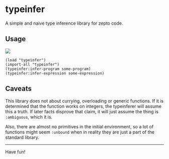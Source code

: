 # typeinfer

A simple and naive type inference library for zepto code.

## Usage

![](http://g.recordit.co/QC7E2Z5Cvw.gif)

```
(load "typeinfer")
(import-all "typeinfer")
(typeinfer:infer-program some-program)
(typeinfer:infer-expression some-expression)
```

## Caveats

This library does not about currying, overloading
or generic functions. If it is determined that
the function works on integers, the typeinferer
will assume this a truth. If later facts disprove that
claim, it will just assume the thing is `:ambiguous`,
which it is.

Also, there are almost no primitives in the initial
environment, so a lot of functions might seem
`:unbound` when in reality they are just a part
of the standard library.

<hr/>

Have fun!

